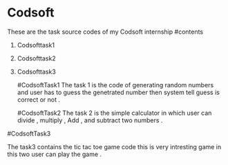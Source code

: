 # Codsoft
These are the task source codes of my Codsoft internship 
#contents
1. Codsofttask1
2. Codsofttask2
3. Codsofttask3


   #CodsoftTask1 
The task 1 is the code of generating random numbers and user has to guess the genetrated number then system tell guess is correct or not .

   #CodsoftTask2
The task 2 is the simple calculator in which user can divide , multiply , Add , and subtract two numbers .

  #CodsoftTask3

The task3 contains the tic tac toe game code this is very intresting game in this two user can play the game .
   
